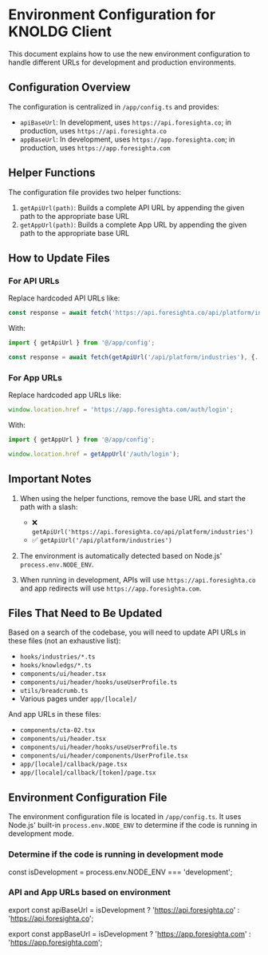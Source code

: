 # Environment Configuration for KNOLDG Client

This document explains how to use the new environment configuration to handle different URLs for development and production environments.

## Configuration Overview

The configuration is centralized in `/app/config.ts` and provides:

- `apiBaseUrl`: In development, uses `https://api.foresighta.co`; in production, uses `https://api.foresighta.co`
- `appBaseUrl`: In development, uses `https://app.foresighta.com`; in production, uses `https://app.foresighta.com`

## Helper Functions

The configuration file provides two helper functions:

1. `getApiUrl(path)`: Builds a complete API URL by appending the given path to the appropriate base URL
2. `getAppUrl(path)`: Builds a complete App URL by appending the given path to the appropriate base URL

## How to Update Files

### For API URLs

Replace hardcoded API URLs like:
```typescript
const response = await fetch('https://api.foresighta.co/api/platform/industries', {...});
```

With:
```typescript
import { getApiUrl } from '@/app/config';

const response = await fetch(getApiUrl('/api/platform/industries'), {...});
```

### For App URLs

Replace hardcoded app URLs like:
```typescript
window.location.href = 'https://app.foresighta.com/auth/login';
```

With:
```typescript
import { getAppUrl } from '@/app/config';

window.location.href = getAppUrl('/auth/login');
```

## Important Notes

1. When using the helper functions, remove the base URL and start the path with a slash:
   - ❌ `getApiUrl('https://api.foresighta.co/api/platform/industries')` 
   - ✅ `getApiUrl('/api/platform/industries')`

2. The environment is automatically detected based on Node.js' `process.env.NODE_ENV`.

3. When running in development, APIs will use `https://api.foresighta.co` and app redirects will use `https://app.foresighta.com`.

## Files That Need to Be Updated

Based on a search of the codebase, you will need to update API URLs in these files (not an exhaustive list):

- `hooks/industries/*.ts`
- `hooks/knowledgs/*.ts`
- `components/ui/header.tsx`
- `components/ui/header/hooks/useUserProfile.ts`
- `utils/breadcrumb.ts`
- Various pages under `app/[locale]/`

And app URLs in these files:

- `components/cta-02.tsx`
- `components/ui/header.tsx`
- `components/ui/header/hooks/useUserProfile.ts`
- `components/ui/header/components/UserProfile.tsx`
- `app/[locale]/callback/page.tsx`
- `app/[locale]/callback/[token]/page.tsx`

## Environment Configuration File

The environment configuration file is located in `/app/config.ts`. It uses Node.js' built-in `process.env.NODE_ENV` to determine if the code is running in development mode.

### Determine if the code is running in development mode
const isDevelopment = process.env.NODE_ENV === 'development';

### API and App URLs based on environment
export const apiBaseUrl = isDevelopment 
  ? 'https://api.foresighta.co' 
  : 'https://api.foresighta.co';

export const appBaseUrl = isDevelopment 
  ? 'https://app.foresighta.com' 
  : 'https://app.foresighta.com'; 